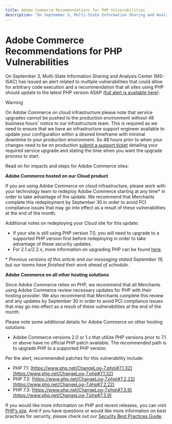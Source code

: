 ```yaml
---
title: Adobe Commerce Recommendations for PHP Vulnerabilities
description: "On September 3, Multi-State Information Sharing and Analysis Center (MS-ISAC) has issued an alert related to multiple vulnerabilities that could allow for arbitrary code execution and a recommendation that all sites using PHP should update to the latest PHP version ASAP ([full alert is available here](https://www.cisecurity.org/advisory/multiple-vulnerabilities-in-php-could-allow-for-arbitrary-code-execution_2019-087/))."
---
```


# Adobe Commerce Recommendations for PHP Vulnerabilities

On September 3, Multi-State Information Sharing and Analysis Center (MS-ISAC) has issued an alert related to multiple vulnerabilities that could allow for arbitrary code execution and a recommendation that all sites using PHP should update to the latest PHP version ASAP ([full alert is available here](https://www.cisecurity.org/advisory/multiple-vulnerabilities-in-php-could-allow-for-arbitrary-code-execution_2019-087/)).

>[!WARNING]
>
>On Adobe Commerce on cloud infrastructure please note that service upgrades cannot be pushed to the production environment without 48 business hours' notice to our infrastructure team. This is required as we need to ensure that we have an infrastructure support engineer available to update your configuration within a desired timeframe with minimal downtime to your production environment. So 48 hours prior to when your changes need to be on production [submit a support ticket](https://experienceleague.adobe.com/docs/commerce-knowledge-base/kb/help-center-guide/magento-help-center-user-guide.html#submit-ticket) detailing your required service upgrade and stating the time when you want the upgrade process to start.

Read on for impacts and steps for Adobe Commerce sites:

 **Adobe Commerce hosted on our Cloud product**

If you are using Adobe Commerce on cloud infrastructure, please work with your technology team to redeploy Adobe Commerce starting at any time\* in order to take advantage of the update. We recommend that Merchants complete this redeployment by September 30 in order to avoid PCI compliance issues that may go into effect as a result of these vulnerabilities at the end of the month.

Additional notes on redeploying your Cloud site for this update:

* If your site is still using PHP version 7.0, you will need to upgrade to a supported PHP version first before redeploying in order to take advantage of these security updates.
* For 2.1.x/2.2.x, more information on upgrading PHP can be found [here](https://devdocs.magento.com/guides/v2.2/cloud/project/project-upgrade.html).

\* *Previous versions of this article and our messaging stated September 19, but our teams have finished their work ahead of schedule.*

 **Adobe Commerce on all other hosting solutions**

Since Adobe Commerce relies on PHP, we recommend that all Merchants using Adobe Commerce review necessary updates for PHP with their hosting provider. We also recommend that Merchants complete this review and any updates by September 30 in order to avoid PCI compliance issues that may go into effect as a result of these vulnerabilities at the end of the month.

Please note some additional details for Adobe Commerce on other hosting solutions:

* Adobe Commerce versions 2.0 or 1.x that utilize PHP versions prior to 7.1 or above have no official PHP patch available. The recommended path is to upgrade PHP to a supported PHP version.

Per the alert, recommended patches for this vulnerability include:

* PHP 7.1: [https://www.php.net/ChangeLog-7.php\#7.1.32](https://www.php.net/ChangeLog-7.php#7.1.32)
* PHP 7.2: [https://www.php.net/ChangeLog-7.php\#7.2.22](https://www.php.net/ChangeLog-7.php#7.2.22)
* PHP 7.3: [https://www.php.net/ChangeLog-7.php\#7.3.9](https://www.php.net/ChangeLog-7.php#7.3.9)

If you would like more information on PHP and recent releases, you can visit [PHP’s site](https://www.php.net/). And if you have questions or would like more information on best practices for security, please check out our [Security Best Practices Guide](https://www.adobe.com/content/dam/cc/en/security/pdfs/Adobe-Magento-Commerce-Best-Practices-Guide.pdf).